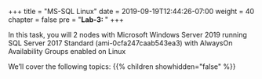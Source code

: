 +++
title = "MS-SQL Linux"
date = 2019-09-19T12:44:26-07:00
weight = 40
chapter = false
pre = "<b>Lab-3: </b>"
+++

In this task, you will 2 nodes with Microsoft Windows Server 2019 running SQL Server 2017 Standard (ami-0cfa247caab543ea3) with AlwaysOn Availability Groups enabled on Linux

We’ll cover the following topics:
{{% children showhidden="false" %}}